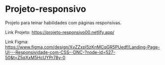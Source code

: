 # Projeto-responsivo

Projeto para teinar habilidades com páginas responsivas.


Link Projeto: https://projeto-responsivo00.netlify.app/

Link Figma: https://www.figma.com/design/XvZZxpl5zKnMCqGR5PUedf/Landing-Page-UI---Responsividade-com-CSS--DNC-?node-id=527-50&t=Z5qXxM5HcUYPr78y-0
